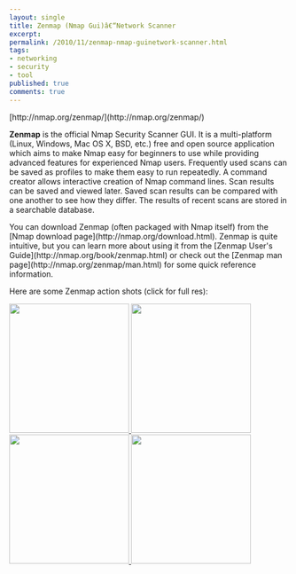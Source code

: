 ```yaml
---
layout: single
title: Zenmap (Nmap Gui)â€“Network Scanner
excerpt: 
permalink: /2010/11/zenmap-nmap-guinetwork-scanner.html
tags: 
- networking
- security
- tool
published: true
comments: true
---
```

<p>[http://nmap.org/zenmap/](http://nmap.org/zenmap/) <p><strong>Zenmap</strong> is the official Nmap Security Scanner GUI. It is a multi-platform (Linux, Windows, Mac OS X, BSD, etc.) free and open source application which aims to make Nmap easy for beginners to use while providing advanced features for experienced Nmap users. Frequently used scans can be saved as profiles to make them easy to run repeatedly. A command creator allows interactive creation of Nmap command lines. Scan results can be saved and viewed later. Saved scan results can be compared with one another to see how they differ. The results of recent scans are stored in a searchable database. <p>You can download Zenmap (often packaged with Nmap itself) from the [Nmap download page](http://nmap.org/download.html). Zenmap is quite intuitive, but you can learn more about using it from the [Zenmap User's Guide](http://nmap.org/book/zenmap.html) or check out the [Zenmap man page](http://nmap.org/zenmap/man.html) for some quick reference information. <p>Here are some Zenmap action shots (click for full res): <p><a name="screenshots"></a><a href="{{ site.url }}/images/2010/20101123_Zenmap_(Nmap_Gui)%c3%a2%e2%82%ac%e2%80%9cNetwork_Scanner/zenmap-no-648x700__1934539791__-648x700.png"><img alt="" src="{{ site.url }}/images/2010/20101123_Zenmap_(Nmap_Gui)%c3%a2%e2%82%ac%e2%80%9cNetwork_Scanner/zenmap-no-thumb-216x233__711313611__-216x233.png" width="216" height="233"> </a><a href="{{ site.url }}/images/2010/20101123_Zenmap_(Nmap_Gui)%c3%a2%e2%82%ac%e2%80%9cNetwork_Scanner/zenmap-hd-648x700__426967568__-648x700.png"><img alt="" src="{{ site.url }}/images/2010/20101123_Zenmap_(Nmap_Gui)%c3%a2%e2%82%ac%e2%80%9cNetwork_Scanner/zenmap-hd-thumb-216x233__117012566__-216x233.png" width="216" height="233"> </a><a href="{{ site.url }}/images/2010/20101123_Zenmap_(Nmap_Gui)%c3%a2%e2%82%ac%e2%80%9cNetwork_Scanner/zenmap-profeditor-534x527__2061801668__-534x527.png"><img alt="" src="{{ site.url }}/images/2010/20101123_Zenmap_(Nmap_Gui)%c3%a2%e2%82%ac%e2%80%9cNetwork_Scanner/zenmap-profeditor-thumb-216x233__2040695385__-216x233.png" width="216" height="233"> </a><a href="{{ site.url }}/images/2010/20101123_Zenmap_(Nmap_Gui)%c3%a2%e2%82%ac%e2%80%9cNetwork_Scanner/zenmap-ph-648x700__1696619763__-648x700.png"><img alt="" src="{{ site.url }}/images/2010/20101123_Zenmap_(Nmap_Gui)%c3%a2%e2%82%ac%e2%80%9cNetwork_Scanner/zenmap-ph-thumb-216x233__7122331__-216x233.png" width="216" height="233"></a>  
